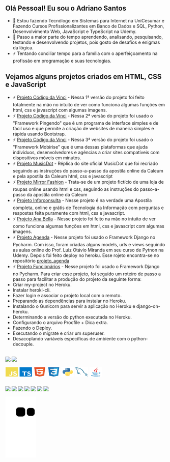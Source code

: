 ## Olá Pessoal! Eu sou o Adriano Santos

- 🔭 Estou fazendo Tecnólogo em Sistemas para Internet na UniCesumar e Fazendo Cursos Profissionalizantes em Banco de Dados e SQL, Python, Desenvolvimento Web, JavaScript e TypeScript na Udemy.
- 🌱 Passo a maior parte do tempo aprendendo, analisando, pesquisando, testando e desenvolvendo projetos, pois gosto de desafios e enigmas da lógica.
- ⚡ Tentando conciliar tempo para a família com o aperfeiçoamento na profissão em programação e suas tecnologias.

## Vejamos alguns projetos criados em HTML, CSS e JavaScript

- ⚡ <a href="https://adriano1976.github.io/projeto-codigo-da-vinci-01/" target="_blank">Projeto Código da Vinci</a> - Nessa 1ª versão do projeto foi feito totalmente na mão no intuito de ver como funciona algumas funções em html, css e javascript com algumas imagens. 
- ⚡ <a href="https://adriano1976.github.io/projeto-codigo-da-vinci-V2/index.html" target="_blank">Projeto Código da Vinci</a> - Nessa 2ª versão do projeto foi usado o "Framework Pingendo" que é um programa de interface simples e de fácil uso e que permite a criação de websites de maneira simples e rápida usando Bootstrap.
- ⚡ <a href="https://adriano1976.github.io/projeto-codigo-da-vinci-V3/" target="_blank">Projeto Código da Vinci</a> - Nessa 3ª versão do projeto foi usado o "Framework Mobirise" que é uma dessas plataformas que ajuda indivíduos, desenvolvedores e agências a criar sites compatíveis com dispositivos móveis em minutos.
- ⚡ <a href="https://adriano1976.github.io/projeto-musicdot/" target="_blank">Projeto MusicDot</a> - Réplica do site oficial MusicDot que foi recriado seguindo as instruções do passo-a-passo da apostila online da Caleum e pela apostila da Caleum html, css e javascript
- ⚡ <a href="https://adriano1976.github.io/projeto-mirror-fashion/" target="_blank">Projeto Mirror Fashion</a> - Trata-se de um projeto fictício de uma loja de roupas online usando html e css, seguindo as instruções do passo-a-passo da apostila online da Caleum 
- ⚡ <a href="https://j4rh3crposyv9h8zpcii0q.on.drv.tw/Inforconsulta/root/" target="_blank">Projeto Inforconsulta</a> - Nesse projeto é na verdade uma Apostila completa, online e grátis de Tecnologia da Informação com perguntas e respostas feita puramente com html, css e javascript.
- ⚡ <a href="https://adriano1976.github.io/projeto-ana-bella/" target="_blank">Projeto Ana Bella</a> - Nesse projeto foi feito na mão no intuito de ver como funciona algumas funções em html, css e javascript com algumas imagens.
- ⚡ <a href="https://agenda-contacts.herokuapp.com/" target="_blank">Projeto Agenda</a> - Nesse projeto foi usado o Framework Django no Pycharm. Com isso, foram criadas alguns models, urls e views seguindo as aulas online do Prof. Luiz Otávio Miranda em seu curso de Pytnon na Udemy. Depois foi feito deploy no heroku. Esse rojeto encontra-se no repositório <a href="https://github.com/Adriano1976/projeto_agenda/tree/master" target="_blank">projeto_agenda</a>
- ⚡ <a href="https://projeto-funcionarios.herokuapp.com/" target="_blank">Projeto Funcionários</a> - Nesse projeto foi usado o Framework Django no Pycharm. Para criar esse projeto, foi seguido um roteiro de passo a passo para facilitar a produção do projeto da seguinte forma: 
- Criar my-project no Heroku. 
- Instalar heroki-cli.
- Fazer login e associar o projeto local com o remoto.
- Preparando as dependências para instalar no Heroku.
- Instalando o Gunicorn para servir a aplicação no Heroku e django-on-heroku.
- Determinando a versão do python executada no Heroku.
- Configurando o arquivo Procfile + Dica extra.
- Fazendo o Deploy.
- Executando o migrate e criar um superuser.
- Desacoplando variáveis específicas de ambiente com o python-decouple.

##

 <div>
  <a href="https://github.com/Adriano1976">
   <img align='center' height="170em" src="https://github-readme-stats.vercel.app/api?username=Adriano1976&show_icons=true&theme=dracula&include_all_commits=true&count_private=true"/>
   <img align='center' height="170em" src="https://github-readme-stats.vercel.app/api/top-langs/?username=Adriano1976&layout=compact&langs_count=7&theme=dracula"/>
  </a>  
 
</div>  
<div style="display: inline_block"><br>
  <img align="center" alt="Rafa-Js" height="30" width="40" src="https://raw.githubusercontent.com/devicons/devicon/master/icons/javascript/javascript-plain.svg">
  <img align="center" alt="Rafa-Ts" height="30" width="40" src="https://raw.githubusercontent.com/devicons/devicon/master/icons/typescript/typescript-plain.svg">
  <img align="center" alt="Rafa-HTML" height="30" width="40" src="https://raw.githubusercontent.com/devicons/devicon/master/icons/html5/html5-original.svg">
  <img align="center" alt="Rafa-CSS" height="30" width="40" src="https://raw.githubusercontent.com/devicons/devicon/master/icons/css3/css3-original.svg">
  <img align="center" alt="Rafa-Python" height="30" width="40" src="https://raw.githubusercontent.com/devicons/devicon/master/icons/python/python-original.svg">
  <img align="center" alt="Rafa-mysql" height="30" width="40" src="https://raw.githubusercontent.com/devicons/devicon/master/icons/mysql/mysql-original.svg"> 
  <img align="center" alt="Rafa-java" height="30" width="40" src="https://raw.githubusercontent.com/devicons/devicon/master/icons/java/java-original.svg">
</div>
  
 ##
  
<div>   
  <a href="https://www.instagram.com/adrianoempreendedor" target="_blank"><img src="https://img.shields.io/badge/-Instagram-%23E4405F?style=for-the-badge&logo=instagram&logoColor=white" target="_blank"></a> 
  <a href = "mailto:adrianosantos.git@gmail.com"><img src="https://img.shields.io/badge/Gmail-D14836?style=for-the-badge&logo=gmail&logoColor=white" target="_blank"></a>
  <a href="https://www.linkedin.com/in/adriradiologista/" target="_blank"><img src="https://img.shields.io/badge/-LinkedIn-%230077B5?style=for-the-badge&logo=linkedin&logoColor=white" target="_blank"></a>    
  <a href="https://www.facebook.com/adriradiologista/" target="_blank"><img src="https://img.shields.io/badge/Facebook-1877F2?style=for-the-badge&logo=facebook&logoColor=white" target="_blank"></a>
  <a href="https://twitter.com/aquivocetem" target="_blank"><img src="https://img.shields.io/badge/Twitter-1DA1F2?style=for-the-badge&logo=twitter&logoColor=white" target="_blank"></a> 
  <a href="https://t.me/adrianosantos_git" target="_blank"><img src="https://img.shields.io/badge/Telegram-2CA5E0?style=for-the-badge&logo=telegram&logoColor=white" target="_blank"></a> 
  <a href="http://api.whatsapp.com/send?phone=79998960414" target="_blank"><img src="https://img.shields.io/badge/WhatsApp-25D366?style=for-the-badge&logo=whatsapp&logoColor=white" target="_blank"></a>    
 
 ![Snake animation](https://github.com/Adriano1976/Adriano1976/blob/output/github-contribution-grid-snake.svg) 
 
</div>
